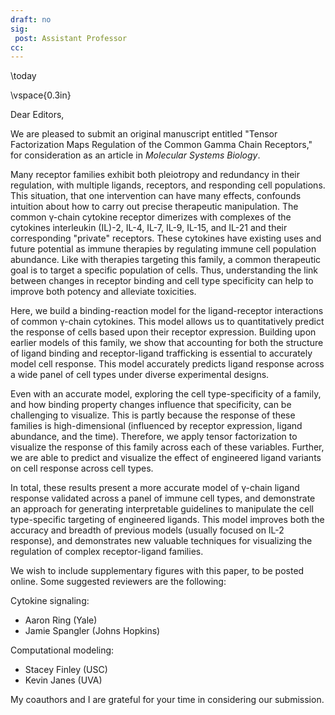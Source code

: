 ```yaml
---
draft: no
sig:
 post: Assistant Professor
cc:
---
```


\today

\vspace{0.3in}

Dear Editors,

We are pleased to submit an original manuscript entitled "Tensor Factorization Maps Regulation of the Common Gamma Chain Receptors," for consideration as an article in *Molecular Systems Biology*. 

Many receptor families exhibit both pleiotropy and redundancy in their regulation, with multiple ligands, receptors, and responding cell populations. This situation, that one intervention can have many effects, confounds intuition about how to carry out precise therapeutic manipulation. The common γ-chain cytokine receptor dimerizes with complexes of the cytokines interleukin (IL)-2, IL-4, IL-7, IL-9, IL-15, and IL-21 and their corresponding "private" receptors. These cytokines have existing uses and future potential as immune therapies by regulating immune cell population abundance. Like with therapies targeting this family, a common therapeutic goal is to target a specific population of cells. Thus, understanding the link between changes in receptor binding and cell type specificity can help to improve both potency and alleviate toxicities.

Here, we build a binding-reaction model for the ligand-receptor interactions of common γ-chain cytokines. This model allows us to quantitatively predict the response of cells based upon their receptor expression. Building upon earlier models of this family, we show that accounting for both the structure of ligand binding and receptor-ligand trafficking is essential to accurately model cell response. This model accurately predicts ligand response across a wide panel of cell types under diverse experimental designs.

Even with an accurate model, exploring the cell type-specificity of a family, and how binding property changes influence that specificity, can be challenging to visualize. This is partly because the response of these families is high-dimensional (influenced by receptor expression, ligand abundance, and the time). Therefore, we apply tensor factorization to visualize the response of this family across each of these variables. Further, we are able to predict and visualize the effect of engineered ligand variants on cell response across cell types.

In total, these results present a more accurate model of γ-chain ligand response validated across a panel of immune cell types, and demonstrate an approach for generating interpretable guidelines to manipulate the cell type-specific targeting of engineered ligands. This model improves both the accuracy and breadth of previous models (usually focused on IL-2 response), and demonstrates new valuable techniques for visualizing the regulation of complex receptor-ligand families.

We wish to include supplementary figures with this paper, to be posted online. Some suggested reviewers are the following:

Cytokine signaling:

- Aaron Ring (Yale)
- Jamie Spangler (Johns Hopkins)

<!-- G Altan-Bonnet? -->

Computational modeling:

- Stacey Finley (USC)
- Kevin Janes (UVA)

My coauthors and I are grateful for your time in considering our submission.
